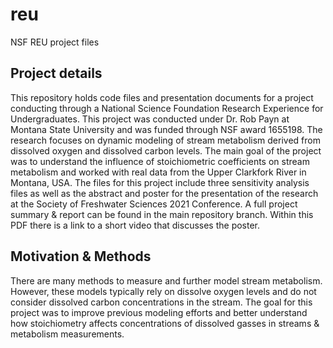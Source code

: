 # reu
NSF REU project files
## Project details
This repository holds code files and presentation documents for a project conducting through a National Science Foundation Research Experience for Undergraduates. This project was conducted under Dr. Rob Payn at Montana State University and was funded through NSF award 1655198. The research focuses on dynamic modeling of stream metabolism derived from dissolved oxygen and dissolved carbon levels. The main goal of the project was to understand the influence of stoichiometric coefficients on stream metabolism and worked with real data from the Upper Clarkfork River in Montana, USA. The files for this project include three sensitivity analysis files as well as the abstract and poster for the presentation of the research at the Society of Freshwater Sciences 2021 Conference. A full project summary & report can be found in the main repository branch. Within this PDF there is a link to a short video that discusses the poster. 
## Motivation & Methods
There are many methods to measure and further model stream metabolism. However, these models typically rely on dissolve oxygen levels and do not consider dissolved carbon concentrations in the stream. The goal for this project was to improve previous modeling efforts and better understand how stoichiometry affects concentrations of dissolved gasses in streams & metabolism measurements. 
